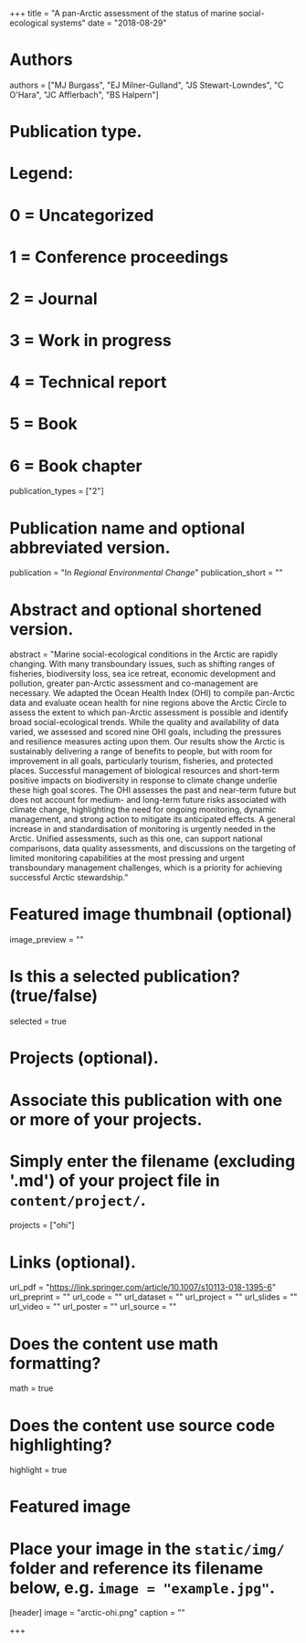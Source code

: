 +++
title = "A pan-Arctic assessment of the status of marine social-ecological systems"
date = "2018-08-29"

# Authors
authors = ["MJ Burgass", "EJ Milner-Gulland", "JS Stewart-Lowndes", "C O'Hara", "JC Afflerbach", "BS Halpern"]

# Publication type.
# Legend:
# 0 = Uncategorized
# 1 = Conference proceedings
# 2 = Journal
# 3 = Work in progress
# 4 = Technical report
# 5 = Book
# 6 = Book chapter
publication_types = ["2"]

# Publication name and optional abbreviated version.
publication = "In *Regional Environmental Change*"
publication_short = ""

# Abstract and optional shortened version.
abstract = "Marine social-ecological conditions in the Arctic are rapidly changing. With many transboundary issues, such as shifting ranges of fisheries, biodiversity loss, sea ice retreat, economic development and pollution, greater pan-Arctic assessment and co-management are necessary. We adapted the Ocean Health Index (OHI) to compile pan-Arctic data and evaluate ocean health for nine regions above the Arctic Circle to assess the extent to which pan-Arctic assessment is possible and identify broad social-ecological trends. While the quality and availability of data varied, we assessed and scored nine OHI goals, including the pressures and resilience measures acting upon them. Our results show the Arctic is sustainably delivering a range of benefits to people, but with room for improvement in all goals, particularly tourism, fisheries, and protected places. Successful management of biological resources and short-term positive impacts on biodiversity in response to climate change underlie these high goal scores. The OHI assesses the past and near-term future but does not account for medium- and long-term future risks associated with climate change, highlighting the need for ongoing monitoring, dynamic management, and strong action to mitigate its anticipated effects. A general increase in and standardisation of monitoring is urgently needed in the Arctic. Unified assessments, such as this one, can support national comparisons, data quality assessments, and discussions on the targeting of limited monitoring capabilities at the most pressing and urgent transboundary management challenges, which is a priority for achieving successful Arctic stewardship."

# Featured image thumbnail (optional)
image_preview = ""

# Is this a selected publication? (true/false)
selected = true

# Projects (optional).
#   Associate this publication with one or more of your projects.
#   Simply enter the filename (excluding '.md') of your project file in `content/project/`.
projects = ["ohi"]

# Links (optional).
url_pdf = "https://link.springer.com/article/10.1007/s10113-018-1395-6"
url_preprint = ""
url_code = ""
url_dataset = ""
url_project = ""
url_slides = ""
url_video = ""
url_poster = ""
url_source = ""

# Does the content use math formatting?
math = true

# Does the content use source code highlighting?
highlight = true

# Featured image
# Place your image in the `static/img/` folder and reference its filename below, e.g. `image = "example.jpg"`.
[header]
image = "arctic-ohi.png"
caption = ""

+++
